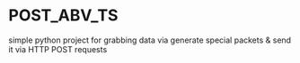 # POST_ABV_TS
simple python project for grabbing data via generate special packets &amp; send it via HTTP POST requests
